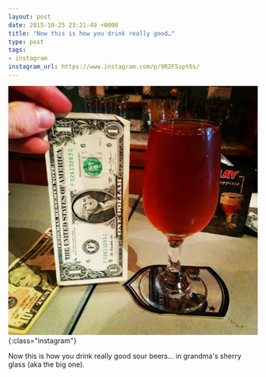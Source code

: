 ```yaml
---
layout: post
date: 2015-10-25 23:21:49 +0000
title: "Now this is how you drink really good…"
type: post
tags:
- instagram
instagram_url: https://www.instagram.com/p/9R2F5spt6s/
---
```


![Instagram - 9R2F5spt6s](/assets/9R2F5spt6s.jpg){:class="instagram"}

Now this is how you drink really good sour beers... in grandma's sherry glass (aka the big one).
